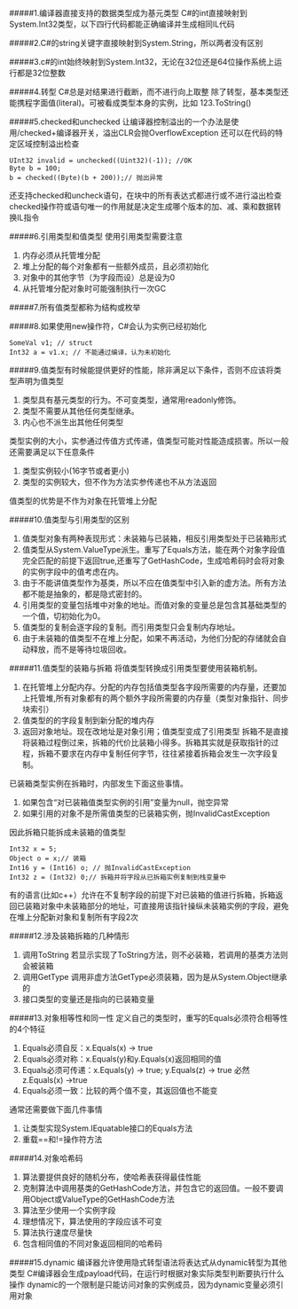 #####1.编译器直接支持的数据类型成为基元类型
C#的int直接映射到System.Int32类型，以下四行代码都能正确编译并生成相同IL代码

#####2.C#的string关键字直接映射到System.String，所以两者没有区别

#####3.c#的int始终映射到System.Int32，无论在32位还是64位操作系统上运行都是32位整数

#####4.转型
C#总是对结果进行截断，而不进行向上取整
除了转型，基本类型还能携程字面值(literal)。可被看成类型本身的实例，比如 123.ToString()

#####5.checked和unchecked
让编译器控制溢出的一个办法是使用/checked+编译器开关，溢出CLR会抛OverflowException
还可以在代码的特定区域控制溢出检查
```
UInt32 invalid = unchecked((Uint32)(-1)); //OK
Byte b = 100;
b = checked((Byte)(b + 200));// 抛出异常
```
还支持checked和uncheck语句，在块中的所有表达式都进行或不进行溢出检查
checked操作符或语句唯一的作用就是决定生成哪个版本的加、减、乘和数据转换IL指令

#####6.引用类型和值类型
使用引用类型需要注意
1. 内存必须从托管堆分配
2. 堆上分配的每个对象都有一些额外成员，且必须初始化
3. 对象中的其他字节（为字段而设）总是设为0
4. 从托管堆分配对象时可能强制执行一次GC

#####7.所有值类型都称为结构或枚举

#####8.如果使用new操作符，C#会认为实例已经初始化
```
SomeVal v1; // struct
Int32 a = v1.x; // 不能通过编译，认为未初始化
```

#####9.值类型有时候能提供更好的性能，除非满足以下条件，否则不应该将类型声明为值类型
1. 类型具有基元类型的行为。不可变类型，通常用readonly修饰。
2. 类型不需要从其他任何类型继承。
3. 内心也不派生出其他任何类型

类型实例的大小，实参通过传值方式传递，值类型可能对性能造成损害。所以一般还需要满足以下任意条件
1. 类型实例较小(16字节或者更小)
2. 类型的实例较大，但不作为方法实参传递也不从方法返回

值类型的优势是不作为对象在托管堆上分配

#####10.值类型与引用类型的区别
1. 值类型对象有两种表现形式：未装箱与已装箱，相反引用类型处于已装箱形式
2. 值类型从System.ValueType派生。重写了Equals方法，能在两个对象字段值完全匹配的前提下返回true,还重写了GetHashCode，生成哈希码时会将对象的实例字段中的值考虑在内。
3. 由于不能讲值类型作为基类，所以不应在值类型中引入新的虚方法。所有方法都不能是抽象的，都是隐式密封的。
4. 引用类型的变量包括堆中对象的地址。而值对象的变量总是包含其基础类型的一个值，切初始化为0。
5. 值类型的复制会逐字段的复制。而引用类型只会复制内存地址。
6. 由于未装箱的值类型不在堆上分配，如果不再活动，为他们分配的存储就会自动释放，而不是等待垃圾回收。

#####11.值类型的装箱与拆箱
将值类型转换成引用类型要使用装箱机制。
1. 在托管堆上分配内存。分配的内存包括值类型各字段所需要的内存量，还要加上托管堆,所有对象都有的两个额外字段所需要的内存量（类型对象指针、同步块索引）
2. 值类型的的字段复制到新分配的堆内存
3. 返回对象地址。现在改地址是对象引用；值类型变成了引用类型
拆箱不是直接将装箱过程倒过来，拆箱的代价比装箱小得多。拆箱其实就是获取指针的过程，拆箱不要求在内存中复制任何字节，往往紧接着拆箱会发生一次字段复制。

已装箱类型实例在拆箱时，内部发生下面这些事情。
1. 如果包含“对已装箱值类型实例的引用”变量为null，抛空异常
2. 如果引用的对象不是所需值类型的已装箱实例，抛InvalidCastException

因此拆箱只能拆成未装箱的值类型
```
Int32 x = 5;
Object o = x;// 装箱
Int16 y = (Int16) o; // 抛InvalidCastException
Int32 z = (Int32) 0;// 拆箱并将字段从已拆箱实例复制到栈变量中
```
有的语言(比如c++）允许在不复制字段的前提下对已装箱的值进行拆箱，拆箱返回已装箱对象中未装箱部分的地址，可直接用该指针操纵未装箱实例的字段，避免在堆上分配新对象和复制所有字段2次

#####12.涉及装箱拆箱的几种情形
1. 调用ToString
若显示实现了ToString方法，则不必装箱，若调用的基类方法则会被装箱
2. 调用GetType
调用非虚方法GetType必须装箱，因为是从System.Object继承的
3. 接口类型的变量还是指向的已装箱变量

#####13.对象相等性和同一性
定义自己的类型时，重写的Equals必须符合相等性的4个特征
1. Equals必须自反：x.Equals(x) -> true
2. Equals必须对称：x.Equals(y)和y.Equals(x)返回相同的值
3. Equals必须可传递：x.Equals(y) -> true; y.Equals(z) -> true 必然 z.Equals(x) ->true
4. Equals必须一致：比较的两个值不变，其返回值也不能变

通常还需要做下面几件事情
1. 让类型实现System.IEquatable<T>接口的Equals方法
2. 重载==和!=操作符方法

#####14.对象哈希码
1. 算法要提供良好的随机分布，使哈希表获得最佳性能
2. 克制算法中调用基类的GetHashCode方法，并包含它的返回值。一般不要调用Object或ValueType的GetHashCode方法
3. 算法至少使用一个实例字段
4. 理想情况下，算法使用的字段应该不可变
5. 算法执行速度尽量快
6. 包含相同值的不同对象返回相同的哈希码

#####15.dynamic
编译器允许使用隐式转型语法将表达式从dynamic转型为其他类型
C#编译器会生成payload代码，在运行时根据对象实际类型判断要执行什么操作
dynamic的一个限制是只能访问对象的实例成员，因为dynamic变量必须引用对象